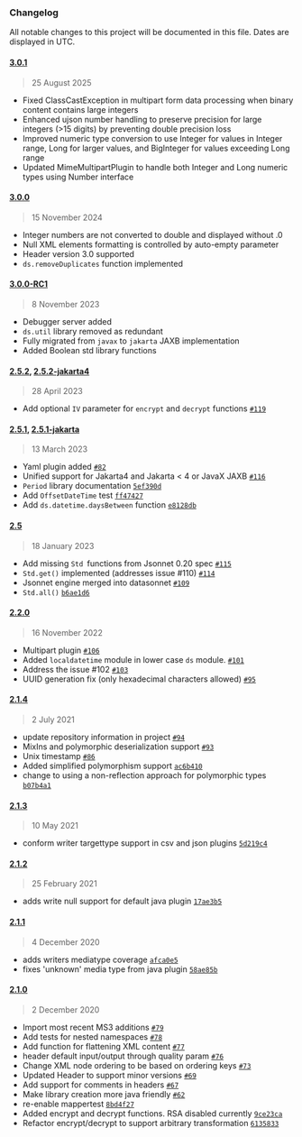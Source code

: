 ### Changelog

All notable changes to this project will be documented in this file. Dates are displayed in UTC.

#### [3.0.1](https://github.com/datasonnet/datasonnet-mapper/compare/3.0.0...3.0.1)

> 25 August 2025

- Fixed ClassCastException in multipart form data processing when binary content contains large integers
- Enhanced ujson number handling to preserve precision for large integers (>15 digits) by preventing double precision loss
- Improved numeric type conversion to use Integer for values in Integer range, Long for larger values, and BigInteger for values exceeding Long range
- Updated MimeMultipartPlugin to handle both Integer and Long numeric types using Number interface

#### [3.0.0](https://github.com/datasonnet/datasonnet-mapper/compare/3.0.0-RC3...3.0.0)

> 15 November 2024

- Integer numbers are not converted to double and displayed without .0
- Null XML elements formatting is controlled by auto-empty parameter
- Header version 3.0 supported
- `ds.removeDuplicates` function implemented

#### [3.0.0-RC1](https://github.com/datasonnet/datasonnet-mapper/compare/2.5.2...3.0.0-RC1)

> 8 November 2023

- Debugger server added
- `ds.util` library removed as redundant
- Fully migrated from `javax` to `jakarta` JAXB implementation
- Added Boolean std library functions

#### [2.5.2](https://github.com/datasonnet/datasonnet-mapper/compare/2.5.1...2.5.2), [2.5.2-jakarta4](https://github.com/datasonnet/datasonnet-mapper/compare/2.5.1-jakarta...2.5.2-jakarta4)

> 28 April 2023

- Add optional `IV` parameter for `encrypt` and `decrypt` functions [`#119`](https://github.com/datasonnet/datasonnet-mapper/pull/119)

#### [2.5.1](https://github.com/datasonnet/datasonnet-mapper/compare/2.5...2.5.1), [2.5.1-jakarta](https://github.com/datasonnet/datasonnet-mapper/compare/2.5...2.5.1-jakarta)

> 13 March 2023

- Yaml plugin added [`#82`](https://github.com/datasonnet/datasonnet-mapper/pull/82)
- Unified support for Jakarta4 and Jakarta &lt; 4 or JavaX JAXB [`#116`](https://github.com/datasonnet/datasonnet-mapper/pull/116)
- `Period` library documentation [`5ef390d`](https://github.com/datasonnet/datasonnet-mapper/commit/5ef390df6e6b7220f6d1b1ea4b288188336a97aa)
- Add `OffsetDateTime` test [`ff47427`](https://github.com/datasonnet/datasonnet-mapper/commit/ff47427d115f7958954f2f037f5142a5decf2b04)
- Add `ds.datetime.daysBetween` function [`e8128db`](https://github.com/datasonnet/datasonnet-mapper/commit/e8128db17e2e015debf594543b24df0f8e34495f)

#### [2.5](https://github.com/datasonnet/datasonnet-mapper/compare/2.2.0...2.5)

> 18 January 2023

- Add missing `Std `functions from Jsonnet 0.20 spec [`#115`](https://github.com/datasonnet/datasonnet-mapper/pull/115)
- `Std.get()` implemented (addresses issue #110) [`#114`](https://github.com/datasonnet/datasonnet-mapper/pull/114)
- Jsonnet engine merged into datasonnet [`#109`](https://github.com/datasonnet/datasonnet-mapper/pull/109)
- `Std.all()` [`b6ae1d6`](https://github.com/datasonnet/datasonnet-mapper/commit/b6ae1d634f3f352ff62615dfc61e4e1f032c92da)

#### [2.2.0](https://github.com/datasonnet/datasonnet-mapper/compare/2.1.4...2.2.0)

> 16 November 2022

- Multipart plugin [`#106`](https://github.com/datasonnet/datasonnet-mapper/pull/106)
- Added `localdatetime` module in lower case `ds` module. [`#101`](https://github.com/datasonnet/datasonnet-mapper/pull/101)
- Address the issue #102 [`#103`](https://github.com/datasonnet/datasonnet-mapper/pull/103)
- UUID generation fix (only hexadecimal characters allowed) [`#95`](https://github.com/datasonnet/datasonnet-mapper/pull/95)

#### [2.1.4](https://github.com/datasonnet/datasonnet-mapper/compare/2.1.3...2.1.4)

> 2 July 2021

- update repository information in project [`#94`](https://github.com/datasonnet/datasonnet-mapper/pull/94)
- MixIns and polymorphic deserialization support [`#93`](https://github.com/datasonnet/datasonnet-mapper/pull/93)
- Unix timestamp [`#86`](https://github.com/datasonnet/datasonnet-mapper/pull/86)
- Added simplified polymorphism support [`ac6b410`](https://github.com/datasonnet/datasonnet-mapper/commit/ac6b4104b4469b4efe6ef91a6166a53ae2ae59c0)
- change to using a non-reflection approach for polymorphic types [`b07b4a1`](https://github.com/datasonnet/datasonnet-mapper/commit/b07b4a157be8c0bd0b3492548b0b90512bb534eb)

#### [2.1.3](https://github.com/datasonnet/datasonnet-mapper/compare/2.1.2...2.1.3)

> 10 May 2021

- conform writer targettype support in csv and json plugins [`5d219c4`](https://github.com/datasonnet/datasonnet-mapper/commit/5d219c4c6ec16b839ed489b713a277f1b49cd95c)

#### [2.1.2](https://github.com/datasonnet/datasonnet-mapper/compare/2.1.1...2.1.2)

> 25 February 2021

- adds write null support for default java plugin [`17ae3b5`](https://github.com/datasonnet/datasonnet-mapper/commit/17ae3b55814c877bc6bb43ae6f7c818cb12d5b1f)

#### [2.1.1](https://github.com/datasonnet/datasonnet-mapper/compare/2.1.0...2.1.1)

> 4 December 2020

- adds writers mediatype coverage [`afca0e5`](https://github.com/datasonnet/datasonnet-mapper/commit/afca0e5e0e5555f54256df269c6d9621b6ca9be1)
- fixes 'unknown' media type from java plugin [`58ae85b`](https://github.com/datasonnet/datasonnet-mapper/commit/58ae85bc2e84bbacd4a34355a2418f76db3e1ac1)

#### [2.1.0](https://github.com/datasonnet/datasonnet-mapper/compare/2.0.2...2.1.0)

> 2 December 2020

- Import most recent MS3 additions [`#79`](https://github.com/datasonnet/datasonnet-mapper/pull/79)
- Add tests for nested namespaces [`#78`](https://github.com/datasonnet/datasonnet-mapper/pull/78)
- Add function for flattening XML content [`#77`](https://github.com/datasonnet/datasonnet-mapper/pull/77)
- header default input/output through quality param [`#76`](https://github.com/datasonnet/datasonnet-mapper/pull/76)
- Change XML node ordering to be based on ordering keys [`#73`](https://github.com/datasonnet/datasonnet-mapper/pull/73)
- Updated Header to support minor versions [`#69`](https://github.com/datasonnet/datasonnet-mapper/pull/69)
- Add support for comments in headers [`#67`](https://github.com/datasonnet/datasonnet-mapper/pull/67)
- Make library creation more java friendly [`#62`](https://github.com/datasonnet/datasonnet-mapper/pull/62)
- re-enable mappertest [`8bd4f27`](https://github.com/datasonnet/datasonnet-mapper/commit/8bd4f27571782501ec7d0ae0fc96b6e4b3fa51e2)
- Added encrypt and decrypt functions. RSA disabled currently [`9ce23ca`](https://github.com/datasonnet/datasonnet-mapper/commit/9ce23ca8e47483f1c9e982e4d611dde5b1077ea3)
- Refactor encrypt/decrypt to support arbitrary transformation [`6135833`](https://github.com/datasonnet/datasonnet-mapper/commit/61358335ff41fc98cba5f5e0added1a4b898e8cf)
